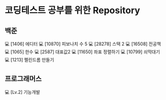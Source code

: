 # 코딩테스트 공부를 위한 Repository

## 백준
💻 [1406] 에디터
💻 [10870] 피보나치 수 5
💻 [28278] 스택 2
💻 [16508] 전공책
💻 [1065]  한수
💻 [2587]  대표값2
💻 [11650]  좌표 정렬하기
💻 [10799]  쇠막대기
💻 [1213]  펠린드롬 만들기


## 프로그래머스
💻 [Lv.2] 기능개발